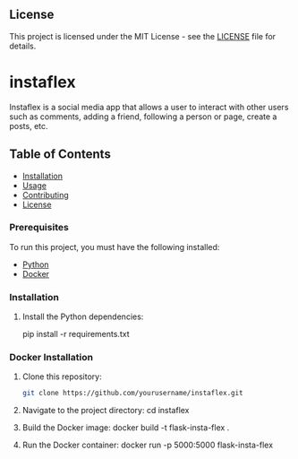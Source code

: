 ## License

This project is licensed under the MIT License - see the [LICENSE](LICENSE.md) file for details.

# instaflex
Instaflex is a social media app that allows a user to interact with other users such as comments, adding a friend, following a person or page, create a posts, etc. 

## Table of Contents

- [Installation](#installation)
- [Usage](#usage)
- [Contributing](#contributing)
- [License](#license)

### Prerequisites

To run this project, you must have the following installed:

- [Python](https://www.python.org/downloads/)
- [Docker](https://www.docker.com/get-started)

### Installation
1. Install the Python dependencies:

    pip install -r requirements.txt

### Docker Installation 

1. Clone this repository:

   ```bash
   git clone https://github.com/yourusername/instaflex.git

2. Navigate to the project directory:
    cd instaflex

3. Build the Docker image:
    docker build -t flask-insta-flex .

4. Run the Docker container:
    docker run -p 5000:5000 flask-insta-flex

